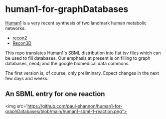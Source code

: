 # human1-for-graphDatabases
[Human1](https://www.chalmers.se/en/departments/bio/news/Pages/The-next-generation-of-human-metabolic-modelling.aspx) is a very recent synthesis of two landmark human metabolic networks:

 - [recon2](https://www.ncbi.nlm.nih.gov/pmc/articles/PMC4896983/)
 - [Recon3D](https://www.nature.com/articles/nbt.4072)
 
This repo translates Human1's SBML distribution into flat tsv files which can be used to fill
databases.  Our emphasis at present is on filling to graph databases, neo4j and the google
biomedical data commons.

The first version is, of course, only preliminary.  Expect changes in the next few days and weeks.

## An SBML entry for one reaction

<img src='https://github.com/paul-shannon/human1-for-graphDatabases/blob/main/human1-sbml-1-reaction.png">

